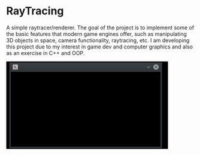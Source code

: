 # RayTracing
A simple raytracer/renderer. The goal of the project is to implement some of the basic features that modern game engines offer, such as manipulating 3D objects in space, camera functionality, raytracing, etc. I am developing this project due to my interest in game dev and computer graphics and also as an exercise in C++ and OOP.

![Ratracer demo](demo/demo.gif)
